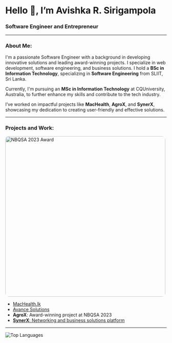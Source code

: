 # Hello 👋, I’m Avishka R. Sirigampola

### Software Engineer and Entrepreneur

---

### About Me:
I'm a passionate Software Engineer with a background in developing innovative solutions and leading award-winning projects. I specialize in web development, software engineering, and business solutions. I hold a **BSc in Information Technology**, specializing in **Software Engineering** from SLIIT, Sri Lanka.  

Currently, I'm pursuing an **MSc in Information Technology** at CQUniversity, Australia, to further enhance my skills and contribute to the tech industry.  

I’ve worked on impactful projects like **MacHealth**, **AgroX**, and **SynerX**, showcasing my dedication to creating user-friendly and effective solutions.

---

### Projects and Work:
<div align="left">
  <img src="https://github.com/user-attachments/assets/f0e30757-b8b4-4b3e-81a8-a8bc17dc69ea" alt="NBQSA 2023 Award" style="border-radius: 10px; width: 500px; height: auto;" />
</div>

- [MacHealth.lk](https://machealth.co)
- [Avance Solutions](https://avancesolutions.co)
- **AgroX**: Award-winning project at NBQSA 2023
- [**SynerX**: Networking and business solutions platform](https://avancesolutions.co)

---

![Top Languages](https://github-readme-stats.vercel.app/api/top-langs?username=avishkaravishan&show_icons=true&locale=en&layout=compact)
